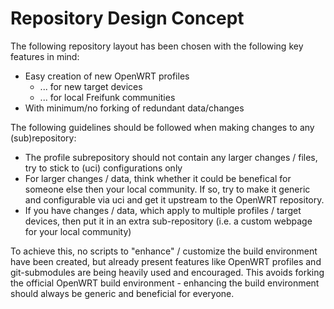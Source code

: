 # Repository Design Concept

The following repository layout has been chosen with the following key features in mind:

 * Easy creation of new OpenWRT profiles
   * ... for new target devices
   * ... for local Freifunk communities
 * With minimum/no forking of redundant data/changes

The following guidelines should be followed when making changes to any (sub)repository:

 * The profile subrepository should not contain any larger changes / files, try to stick to (uci) configurations only
 * For larger changes / data, think whether it could be benefical for someone else then your local community. If so, try to make it generic and configurable via uci and get it upstream to the OpenWRT repository.
 * If you have changes / data, which apply to multiple profiles / target devices, then put it in an extra sub-repository (i.e. a custom webpage for your local community)

To achieve this, no scripts to "enhance" / customize the build environment have been created, but already present features like OpenWRT profiles and git-submodules are being heavily used and encouraged. This avoids forking the official OpenWRT build environment - enhancing the build environment should always be generic and beneficial for everyone.
